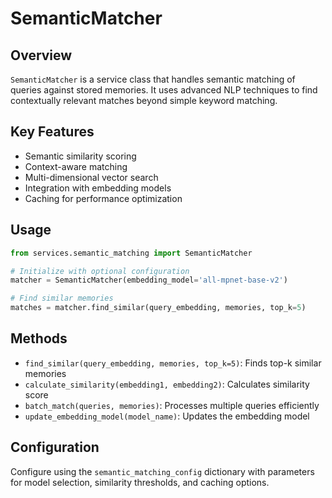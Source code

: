 # SemanticMatcher

## Overview

`SemanticMatcher` is a service class that handles semantic matching of queries against stored memories. It uses advanced NLP techniques to find contextually relevant matches beyond simple keyword matching.

## Key Features

- Semantic similarity scoring
- Context-aware matching
- Multi-dimensional vector search
- Integration with embedding models
- Caching for performance optimization

## Usage

```python
from services.semantic_matching import SemanticMatcher

# Initialize with optional configuration
matcher = SemanticMatcher(embedding_model='all-mpnet-base-v2')

# Find similar memories
matches = matcher.find_similar(query_embedding, memories, top_k=5)
```

## Methods

- `find_similar(query_embedding, memories, top_k=5)`: Finds top-k similar memories
- `calculate_similarity(embedding1, embedding2)`: Calculates similarity score
- `batch_match(queries, memories)`: Processes multiple queries efficiently
- `update_embedding_model(model_name)`: Updates the embedding model

## Configuration

Configure using the `semantic_matching_config` dictionary with parameters for model selection, similarity thresholds, and caching options.
